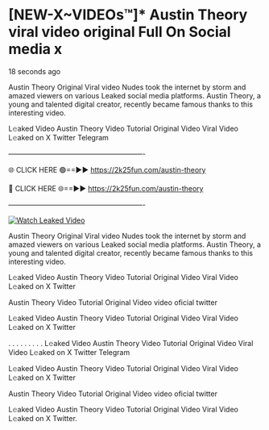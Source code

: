 # [NEW-X~VIDEOs™]* Austin Theory viral video original Full On Social media x

18 seconds ago

Austin Theory Original Viral video Nudes took the internet by storm and amazed viewers on various Leaked social media platforms. Austin Theory, a young and talented digital creator, recently became famous thanks to this interesting video.

L𝚎aked Video Austin Theory Video Tutorial Original Video Viral Video L𝚎aked on X Twitter Telegram

———————————————————-

🌐 CLICK HERE 🟢==►► https://2k25fun.com/austin-theory

🔴 CLICK HERE 🌐==►► https://2k25fun.com/austin-theory

———————————————————-

[![Watch Leaked Video](https://miro.medium.com/v2/resize:fit:828/format:webp/1*cilzJN44JGOrTw9NJCrNHA.gif "Watch Leaked Video")](https://2k25fun.com/austin-theory)

Austin Theory Original Viral video Nudes took the internet by storm and amazed viewers on various Leaked social media platforms. Austin Theory, a young and talented digital creator, recently became famous thanks to this interesting video.

L𝚎aked Video Austin Theory Video Tutorial Original Video Viral Video L𝚎aked on X Twitter

Austin Theory Video Tutorial Original Video video oficial twitter

L𝚎aked Video Austin Theory Video Tutorial Original Video Viral Video L𝚎aked on X Twitter

. . . . . . . . . L𝚎aked Video Austin Theory Video Tutorial Original Video Viral Video L𝚎aked on X Twitter Telegram

L𝚎aked Video Austin Theory Video Tutorial Original Video Viral Video L𝚎aked on X Twitter

Austin Theory Video Tutorial Original Video video oficial twitter

L𝚎aked Video Austin Theory Video Tutorial Original Video Viral Video L𝚎aked on X Twitter.